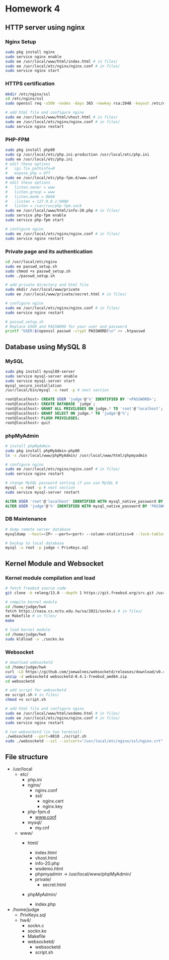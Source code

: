 # Homework 4
## HTTP server using nginx
### Nginx Setup
```sh
sudo pkg install nginx
sudo service nginx enable
sudo ee /usr/local/www/html/index.html # in files/
sudo ee /usr/local/etc/nginx/nginx.conf # in files/
sudo service nginx start
```
### HTTPS certification
```sh
mkdir /etc/nginx/ssl
cd /etc/nginx/ssl
sudo openssl req -x509 -nodes -days 365 -newkey rsa:2048 -keyout /etc/nginx/ssl/nginx.key -out /etc/nginx/ssl/nginx.crt

# add html file and configure nginx
sudo ee /usr/local/www/html/vhost.html # in files/
sudo ee /usr/local/etc/nginx/nginx.conf # in files/
sudo service nginx restart
```
### PHP-FPM
```sh
sudo pkg install php80
sudo cp /usr/local/etc/php.ini-production /usr/local/etc/php.ini
sudo ee /usr/local/etc/php.ini
# edit these options
#   cgi.fix_pathinfo=0
#   expose_php = Off
sudo ee /usr/local/etc/php-fpm.d/www.conf
# edit these options
#   listen.owner = www
#   listen.group = www
#   listen.mode = 0660
#   ;listen = 127.0.0.1:9000
#   listen = /var/run/php-fpm.sock
sudo ee /usr/local/www/html/info-20.php # in files/
sudo service php-fpm enable
sudo service php-fpm start

# configure nginx
sudo ee /usr/local/etc/nginx/nginx.conf # in files/
sudo service nginx restart
```
### Private page and its authentication
```sh
cd /usr/local/etc/nginx
sudo ee passwd_setup.sh
sudo chmod +x passwd_setup.sh
sudo ./passwd_setup.sh

# add private directory and html file
sudo mkdir /usr/local/www/private
sudo ee /usr/local/www/private/secret.html # in files/

# configure nginx
sudo ee /usr/local/etc/nginx/nginx.conf # in files/
sudo service nginx restart
```
```sh
# passwd_setup.sh
# Replace USER and PASSWORD for your user and password
printf "USER:$(openssl passwd -crypt PASSWORD)\n" >> .htpasswd
```
## Database using MySQL 8
### MySQL
```sh
sudo pkg install mysql80-server
sudo service mysql-server enable
sudo service mysql-server start
mysql_secure_installation
/usr/local/bin/mysql -u root -p # next section
```
```sql
root@localhost> CREATE USER 'judge'@'%' IDENTIFIED BY '<PASSWORD>';
root@localhost> CREATE DATABASE `judge`;
root@localhost> GRANT ALL PRIVILEGES ON judge.* TO 'root'@'localhost';
root@localhost> GRANT SELECT ON judge.* TO 'judge'@'%';
root@localhost> FLUSH PRIVILEGES;
root@localhost> quit
```
### phpMyAdmin
```sh
# install phpMyAdmin
sudo pkg install phpMyAdmin-php80
ln -s /usr/local/www/phpMyAdmin/ /usr/local/www/html/phpmyadmin

# configure nginx
sudo ee /usr/local/etc/nginx/nginx.conf # in files/
sudo service nginx restart

# change MySQL password setting if you use MySQL 8
mysql -u root -p # next section
sudo service mysql-server restart
```
```sql
ALTER USER 'root'@'localhost' IDENTIFIED WITH mysql_native_password BY 'PASSWORD';
ALTER USER 'judge'@'%' IDENTIFIED WITH mysql_native_password BY 'PASSWORD';
```
### DB Maintenance
```sh
# dump remote server database
mysqldump --host=<IP> --port=<port> --column-statistics=0 --lock-tables=false -u <ID> -p <DB_NAME> > PrivKeys.sql

# backup to local database
mysql -u root -p judge < PrivKeys.sql
```
## Kernel Module and Websocket
### Kernel module compilation and load
```sh
# fetch freebsd source code
git clone -b releng/13.0 --depth 1 https://git.freebsd.org/src.git /usr/src

# compile kernel module
cd /home/judge/hw4
fetch https://nasa.cs.nctu.edu.tw/sa/2021/sockn.c # in files/
ee Makefile # in files/
make

# load kernel module
cd /home/judge/hw4
sudo kldload -v ./sockn.ko
```
### Websocket
```sh
# download websocketd
cd /home/judge/hw4
curl -LO https://github.com/joewalnes/websocketd/releases/download/v0.4.1/websocketd-0.4.1-freebsd_amd64.zip
unzip -d websocketd websocketd-0.4.1-freebsd_amd64.zip
cd websocketd

# add script for websocketd
ee script.sh # in files/
chmod +x script.sh

# add html file and configure nginx
sudo ee /usr/local/www/html/wsdemo.html # in files/
sudo ee /usr/local/etc/nginx/nginx.conf # in files/
sudo service nginx restart

# run websocketd (in two terminal)
./websocketd --port=8010 ./script.sh
sudo ./websocketd --ssl --sslcert="/usr/local/etc/nginx/ssl/nginx.crt" --sslkey="/usr/local/etc/nginx/ssl/nginx.key" --port=8020 ./script.sh
```

## File structure
* /usr/local
    * etc/
        * php.ini
        * nginx/
            * nginx.conf
            * ssl/
                * nginx.cert
                * nginx.key
        * php-fpm.d
            * www.conf
        * mysql/
            * my.cnf
    * www/
        * html/
            * index.html
            * vhost.html
            * info-20.php
            * wsdemo.html
            * phpmyadmin -> /usr/local/www/phpMyAdmin/
            * private/
                * secret.html
            
        * phpMyAdmin/
            * index.php
* /home/judge
    * PrivKeys.sql
    * hw4/
        * sockn.c
        * sockn.ko
        * Makefile
        * websocketd/
            * websocketd
            * script.sh